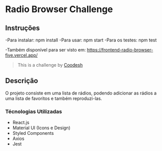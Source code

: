 # Radio Browser Challenge

## Instruções

-Para instalar: npm install
-Para usar: npm start
-Para os testes: npm test

-Também disponível para ser visto em: https://frontend-radio-browser-five.vercel.app/

> This is a challenge by [Coodesh](https://coodesh.com/)

## Descrição

O projeto consiste em uma lista de rádios, podendo adicionar as rádios a uma lista de favoritos e também reproduzi-las.

### Técnologias Utilizadas

- React.js
- Material UI (Icons e Design)
- Styled Components
- Axios
- Jest
